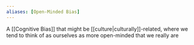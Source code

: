 ```yaml
---
aliases: [Open-Minded Bias]
---
```


A [[Cognitive Bias]] that might be [[culture|culturally]]-related, where we tend to think of as ourselves as more open-minded that we really are